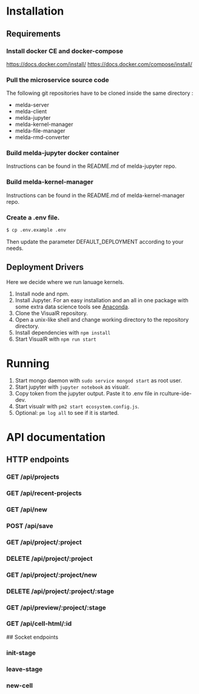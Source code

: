 # Installation

## Requirements

### Install docker CE and docker-compose
https://docs.docker.com/install/
https://docs.docker.com/compose/install/ 

### Pull the microservice source code
The following git repositories have to be cloned inside the same directory :

- melda-server
- melda-client
- melda-jupyter
- melda-kernel-manager
- melda-file-manager
- melda-rmd-converter

### Build melda-jupyter docker container
Instructions can be found in the README.md of melda-jupyter repo.

### Build melda-kernel-manager
Instructions can be found in the README.md of melda-kernel-manager repo.

### Create a .env file.
```sh
$ cp .env.example .env
```

Then update the parameter DEFAULT_DEPLOYMENT according to your needs.

## Deployment Drivers
Here we decide where we run lanuage kernels.


1. Install node and npm.
2. Install Jupyter. For an easy installation and an all in one package with some extra data science tools see [Anaconda](https://www.anaconda.com/download/).
3. Clone the VisualR repository.
4. Open a unix-like shell and change working directory to the repository directory.
5. Install dependencies with `npm install`
6. Start VisualR with `npm run start`

# Running
1. Start mongo daemon with `sudo service mongod start` as root user.
2. Start jupyter with `jupyter notebook` as visualr.
3. Copy token from the jupyter output. Paste it to .env file in rculture-ide-dev.
4. Start visualr with `pm2 start ecosystem.config.js`.
5. Optional: `pm log all` to see if it is started.

# API documentation

## HTTP endpoints

### GET    /api/projects
### GET    /api/recent-projects
### GET    /api/new
### POST   /api/save
### GET    /api/project/:project
### DELETE /api/project/:project

### GET    /api/project/:project/new
### DELETE /api/project/:project/:stage
### GET    /api/preview/:project/:stage

### GET    /api/cell-html/:id

## Socket endpoints

### init-stage
### leave-stage
### new-cell